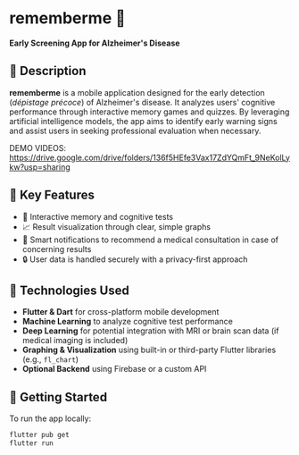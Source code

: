 # rememberme 🧠  
**Early Screening App for Alzheimer's Disease**

## 🧩 Description

**rememberme** is a mobile application designed for the early detection (*dépistage précoce*) of Alzheimer's disease. It analyzes users' cognitive performance through interactive memory games and quizzes. By leveraging artificial intelligence models, the app aims to identify early warning signs and assist users in seeking professional evaluation when necessary.

DEMO VIDEOS: https://drive.google.com/drive/folders/136f5HEfe3Vax17ZdYQmFt_9NeKolLykw?usp=sharing
## 🧠 Key Features

- 🧪 Interactive memory and cognitive tests
- 📈 Result visualization through clear, simple graphs
- 🔔 Smart notifications to recommend a medical consultation in case of concerning results
- 🔒 User data is handled securely with a privacy-first approach

## 🧬 Technologies Used

- **Flutter & Dart** for cross-platform mobile development
- **Machine Learning** to analyze cognitive test performance
- **Deep Learning** for potential integration with MRI or brain scan data (if medical imaging is included)
- **Graphing & Visualization** using built-in or third-party Flutter libraries (e.g., `fl_chart`)
- **Optional Backend** using Firebase or a custom API

## 🚀 Getting Started

To run the app locally:

```bash
flutter pub get
flutter run

